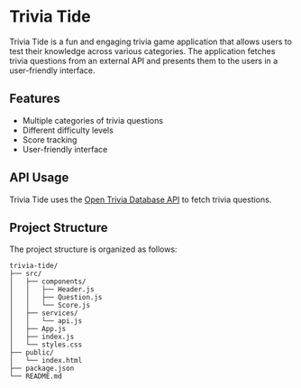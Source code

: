 # Trivia Tide

Trivia Tide is a fun and engaging trivia game application that allows users to test their knowledge across various categories. The application fetches trivia questions from an external API and presents them to the users in a user-friendly interface.

## Features

- Multiple categories of trivia questions
- Different difficulty levels
- Score tracking
- User-friendly interface

## API Usage

Trivia Tide uses the [Open Trivia Database API](https://opentdb.com/api_config.php) to fetch trivia questions.

## Project Structure

The project structure is organized as follows:

```
trivia-tide/
├── src/
│   ├── components/
│   │   ├── Header.js
│   │   ├── Question.js
│   │   └── Score.js
│   ├── services/
│   │   └── api.js
│   ├── App.js
│   ├── index.js
│   └── styles.css
├── public/
│   └── index.html
├── package.json
└── README.md
```
